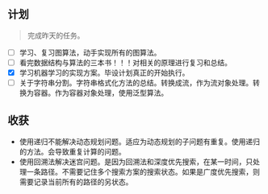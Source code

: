 ## 计划

> 完成昨天的任务。

- [ ] 学习、复习图算法，动手实现所有的图算法。 
- [ ] 看完数据结构与算法的三本书！！！对相关的原理进行复习和总结。
- [x] 学习机器学习的实现方案。毕设计划真正的开始执行。
- [ ] 关于字符串分割。字符串格式化方法的总结。转换成流，作为流对象处理。转换为容器。作为容器对象处理，使用泛型算法。

## 收获

* 使用递归不能解决动态规划问题。适应为动态规划的子问题有重复。使用递归的方法。会导致重复计算的问题。
* 使用回溯法解决迷宫问题。是因为回溯法和深度优先搜索，在某一时间，只处理一条路径。不需要记住多个搜索方案的搜索状态。如果是广度优先搜索，则需要记录当前所有的路径的另状态。
